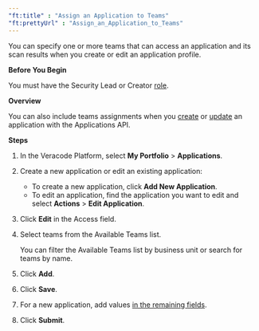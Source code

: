 ```yaml
---
"ft:title" : "Assign an Application to Teams"
"ft:prettyUrl" : "Assign_an_Application_to_Teams"
---
```


You can specify one or more teams that can access an application and its scan results when you create or edit an application profile.

<p font-size="13pt"><b>Before You Begin</b></p>

You must have the Security Lead or Creator [role](https://docs.veracode.com/r/c_role_permissions).

<p font-size="13pt"><b>Overview</b></p>

You can also include teams assignments when you [create](https://docs.veracode.com/r/r_applications_create_assign_team) or [update](https://docs.veracode.com/r/r_applications_update) an application with the Applications API.

<p font-size="13pt"><b>Steps</b></p>

1. In the Veracode Platform, select **My Portfolio** > **Applications**.

2. Create a new application or edit an existing application:

    -   To create a new application, click **Add New Application**.
    -   To edit an application, find the application you want to edit and select **Actions** > **Edit Application**.
 
3. Click **Edit** in the Access field.

4. Select teams from the Available Teams list.

    You can filter the Available Teams list by business unit or search for teams by name.

5. Click **Add**.

6. Click **Save**.

7. For a new application, add values [in the remaining fields](https://docs.veracode.com/r/t_add_application).

8. Click **Submit**.
